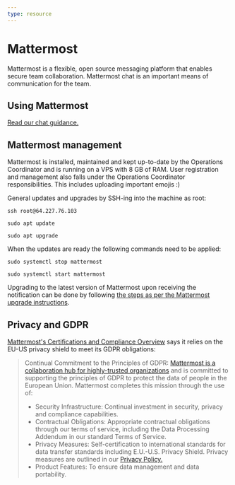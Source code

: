 ```yaml
---
type: resource
---
```


# Mattermost

Mattermost is a flexible, open source messaging platform that enables secure team collaboration. Mattermost chat is an important means of communication for the team.

## Using Mattermost

[Read our chat guidance.](https://about.publiccode.net/activities/communication/using-chat.html)

## Mattermost management

Mattermost is installed, maintained and kept up-to-date by the Operations Coordinator and is running on a VPS with 8 GB of RAM. User registration and management also falls under the Operations Coordinator responsibilities. This includes uploading important emojis :)

General updates and upgrades by SSH-ing into the machine as root:

`ssh root@64.227.76.103`

`sudo apt update`

`sudo apt upgrade`

When the updates are ready the following commands need to be applied:

`sudo systemctl stop mattermost`

`sudo systemctl start mattermost`

Upgrading to the latest version of Mattermost upon receiving the notification can be done by following [the steps as per the Mattermost upgrade instructions](https://docs.mattermost.com/administration/upgrade.html).

## Privacy and GDPR

[Mattermost's Certifications and Compliance Overview](https://docs.mattermost.com/overview/compliance.html) says it relies on the EU-US privacy shield to meet its GDPR obligations:

> Continual Commitment to the Principles of GDPR: [Mattermost is a collaboration hub for highly-trusted organizations](https://docs.mattermost.com/overview/compliance.html) and is committed to supporting the principles of GDPR to protect the data of people in the European Union. Mattermost completes this mission through the use of:
>
>* Security Infrastructure: Continual investment in security, privacy and compliance capabilities.
>* Contractual Obligations: Appropriate contractual obligations through our terms of service, including the Data Processing Addendum in our standard Terms of Service.
>* Privacy Measures: Self-certification to international standards for data transfer standards including E.U.-U.S. Privacy Shield. Privacy measures are outlined in our [Privacy Policy.](https://mattermost.com/privacy-policy/)
>* Product Features: To ensure data management and data portability.
